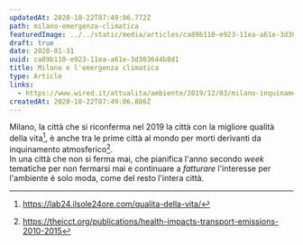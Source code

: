 ```yaml
---
updatedAt: 2020-10-22T07:49:06.772Z
path: milano-emergenza-climatica
featuredImage: ../../static/media/articles/ca89b110-e923-11ea-a61e-3d303644b8d1/fff_17.05.2019-7.jpg
draft: true
date: 2020-01-31
uuid: ca89b110-e923-11ea-a61e-3d303644b8d1
title: Milano e l'emergenza climatica
type: Article
links:
  - https://www.wired.it/attualita/ambiente/2019/12/03/milano-inquinamento-morti-premature/
createdAt: 2020-10-22T07:49:06.886Z
---
```


Milano, la città che si riconferma nel 2019 la città con la migliore qualità della vita[^life-quality-2019], è anche tra le prime città al mondo per morti derivanti da inquinamento atmosferico[^health-impact-icct-report-2015].<br />
In una città che non si ferma mai, che pianifica l'anno secondo _week_ tematiche per non fermarsi mai e continuare a _fatturare_ l'interesse per l'ambiente è solo moda, come del resto l'intera città.

[^life-quality-2019]: https://lab24.ilsole24ore.com/qualita-della-vita/
[^health-impact-icct-report-2015]: https://theicct.org/publications/health-impacts-transport-emissions-2010-2015
